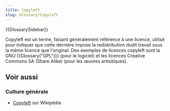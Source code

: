 ```yaml
---
title: Copyleft
slug: Glossary/Copyleft
---
```


{{GlossarySidebar}}

Copyleft est un terme, faisant généralement référence à une licence, utilisé pour indiquer que cette dernière impose la redistribution dudit travail sous la même licence que l'original. Des exemples de licences copyleft sont la GNU {{Glossary("GPL")}} (pour le logiciel) et les licences Creative Commons SA (Share Alike) (pour les œuvres artisitiques).

## Voir aussi

### Culture générale

- [Copyleft](https://fr.wikipedia.org/wiki/Copyleft) sur Wikipédia
